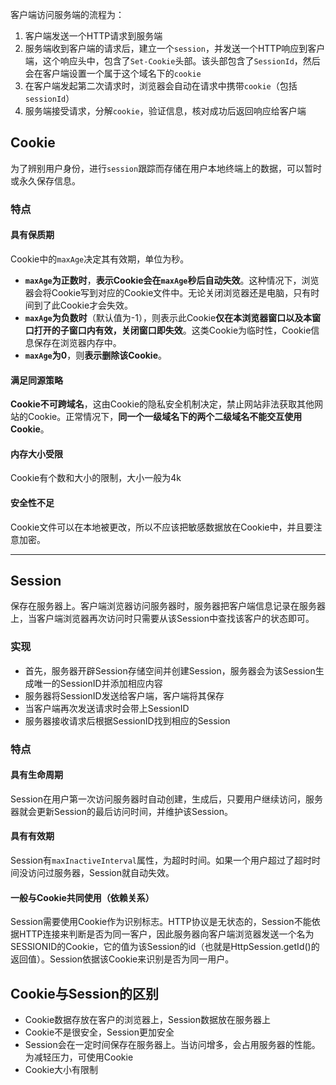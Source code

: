 ﻿客户端访问服务端的流程为：
1. 客户端发送一个HTTP请求到服务端
2. 服务端收到客户端的请求后，建立一个`session`，并发送一个HTTP响应到客户端，这个响应头中，包含了`Set-Cookie`头部。该头部包含了`SessionId`，然后会在客户端设置一个属于这个域名下的`cookie`
3. 在客户端发起第二次请求时，浏览器会自动在请求中携带`cookie`（包括`sessionId`）
4. 服务端接受请求，分解`cookie`，验证信息，核对成功后返回响应给客户端


## Cookie
为了辨别用户身份，进行`session`跟踪而存储在用户本地终端上的数据，可以暂时或永久保存信息。

### 特点
#### 具有保质期
 Cookie中的`maxAge`决定其有效期，单位为秒。
 

 - **`maxAge`为正数时**，**表示Cookie会在`maxAge`秒后自动失效**。这种情况下，浏览器会将Cookie写到对应的Cookie文件中。无论关闭浏览器还是电脑，只有时间到了此Cookie才会失效。
 - **`maxAge`为负数时**（默认值为-1），则表示此Cookie**仅在本浏览器窗口以及本窗口打开的子窗口内有效，关闭窗口即失效**。这类Cookie为临时性，Cookie信息保存在浏览器内存中。
 - **`maxAge`为0**，则**表示删除该Cookie**。

#### 满足同源策略
**Cookie不可跨域名**，这由Cookie的隐私安全机制决定，禁止网站非法获取其他网站的Cookie。正常情况下，**同一个一级域名下的两个二级域名不能交互使用Cookie**。

#### 内存大小受限
Cookie有个数和大小的限制，大小一般为4k

#### 安全性不足
Cookie文件可以在本地被更改，所以不应该把敏感数据放在Cookie中，并且要注意加密。
***
## Session
保存在服务器上。客户端浏览器访问服务器时，服务器把客户端信息记录在服务器上，当客户端浏览器再次访问时只需要从该Session中查找该客户的状态即可。

### 实现

 - 首先，服务器开辟Session存储空间并创建Session，服务器会为该Session生成唯一的SessionID并添加相应内容
 - 服务器将SessionID发送给客户端，客户端将其保存
 - 当客户端再次发送请求时会带上SessionID
 - 服务器接收请求后根据SessionID找到相应的Session

### 特点
#### 具有生命周期
Session在用户第一次访问服务器时自动创建，生成后，只要用户继续访问，服务器就会更新Session的最后访问时间，并维护该Session。

#### 具有有效期
Session有`maxInactiveInterval`属性，为超时时间。如果一个用户超过了超时时间没访问过服务器，Session就自动失效。

#### 一般与Cookie共同使用（依赖关系）
Session需要使用Cookie作为识别标志。HTTP协议是无状态的，Session不能依据HTTP连接来判断是否为同一客户，因此服务器向客户端浏览器发送一个名为SESSIONID的Cookie，它的值为该Session的id（也就是HttpSession.getId()的返回值）。Session依据该Cookie来识别是否为同一用户。


## Cookie与Session的区别

 - Cookie数据存放在客户的浏览器上，Session数据放在服务器上
 - Cookie不是很安全，Session更加安全
 - Session会在一定时间保存在服务器上。当访问增多，会占用服务器的性能。为减轻压力，可使用Cookie
 - Cookie大小有限制

